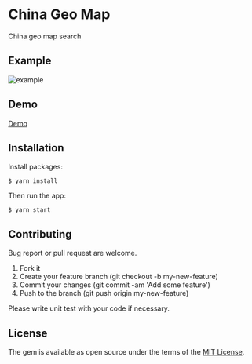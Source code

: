 # China Geo Map

China geo map search

## Example

![example](https://user-images.githubusercontent.com/19590194/76161979-8e9cde80-6173-11ea-848e-629015f5a420.png)

## Demo

[Demo](https://jinhucheung.github.io/china-geo-map/)

## Installation

Install packages:

```
$ yarn install
```

Then run the app:

```
$ yarn start
```

## Contributing

Bug report or pull request are welcome.

1. Fork it
2. Create your feature branch (git checkout -b my-new-feature)
3. Commit your changes (git commit -am 'Add some feature')
4. Push to the branch (git push origin my-new-feature)

Please write unit test with your code if necessary.

## License

The gem is available as open source under the terms of the [MIT License](MIT-LICENSE).